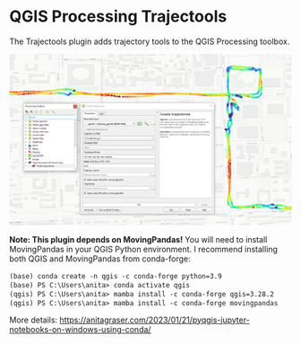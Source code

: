# QGIS Processing Trajectools

The Trajectools plugin adds trajectory tools to the QGIS Processing toolbox. 

![Trajectools screenshot](screenshots/trajectools.PNG)


**Note: This plugin depends on MovingPandas!** You will need to install MovingPandas in your QGIS Python environment. I recommend installing both QGIS and MovingPandas from conda-forge:

```
(base) conda create -n qgis -c conda-forge python=3.9 
(base) PS C:\Users\anita> conda activate qgis
(qgis) PS C:\Users\anita> mamba install -c conda-forge qgis=3.28.2
(qgis) PS C:\Users\anita> mamba install -c conda-forge movingpandas
```

More details: https://anitagraser.com/2023/01/21/pyqgis-jupyter-notebooks-on-windows-using-conda/



